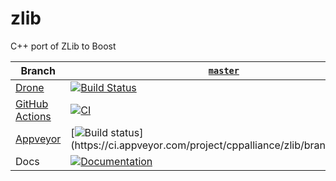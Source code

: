 # zlib
C++ port of ZLib to Boost

Branch          | [`master`](https://github.com/CPPAlliance/zlib/tree/master) | [`develop`](https://github.com/CPPAlliance/zlib/tree/develop) |
--------------- | ----------------------------------------------------------- | ------------------------------------------------------------- |
[Drone](https://drone.io/) | [![Build Status](https://drone.cpp.al/api/badges/CPPAlliance/zlib/status.svg?ref=refs/heads/master)](https://drone.cpp.al/CPPAlliance/zlib) | [![Build Status](https://drone.cpp.al/api/badges/CPPAlliance/zlib/status.svg?ref=refs/heads/develop)](https://drone.cpp.al/CPPAlliance/zlib)
[GitHub Actions](https://github.com/) | [![CI](https://github.com/sdarwin/ZLib/actions/workflows/ci.yml/badge.svg?branch=master)](https://github.com/sdarwin/ZLib/actions/workflows/ci.yml) | [![CI](https://github.com/sdarwin/ZLib/actions/workflows/ci.yml/badge.svg?branch=develop)](https://github.com/sdarwin/ZLib/actions/workflows/ci.yml)
[Appveyor](https://ci.appveyor.com/) | [![Build status](https://ci.appveyor.com/__add_this__)](https://ci.appveyor.com/project/cppalliance/zlib/branch/master) | [![Build status](https://ci.appveyor.com/__add_this__)](https://ci.appveyor.com/project/cppalliance/zlib/branch/develop)
Docs            | [![Documentation](https://img.shields.io/badge/docs-master-brightgreen.svg)](https://master.zlib.cpp.al/) | [![Documentation](https://img.shields.io/badge/docs-develop-brightgreen.svg)](https://develop.zlib.cpp.al/)
